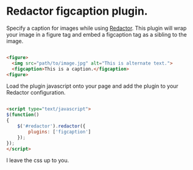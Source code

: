 # Redactor figcaption plugin.

Specify a caption for images while using [Redactor](http://imperavi.com/redactor/). This plugin will wrap your image in a figure tag and embed a figcaption tag as a sibling to the image.

```html

<figure>
  <img src="path/to/image.jpg" alt="This is alternate text.">
  <figcaption>This is a caption.</figcaption>
<figure>

```

Load the plugin javascript onto your page and add the plugin to your Redactor configuration.

```html

<script type="text/javascript">
$(function()
{
    $('#redactor').redactor({
        plugins: ['figcaption']
    });
});
</script>

```

I leave the css up to you.
